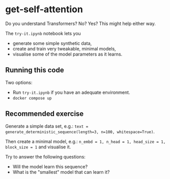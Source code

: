 # get-self-attention

Do you understand Transformers? No? Yes? This might help either way.

The `try-it.ipynb` notebook lets you

- generate some simple synthetic data,
- create and train very tweakable, minimal models,
- visualise some of the model parameters as it learns.

## Running this code

Two options:

- Run `try-it.ipynb` if you have an adequate environment.
- `docker compose up`

## Recommended exercise

Generate a simple data set,
e.g.: `text = generate_deterministic_sequence(length=3, n=100, whitespace=True)`. 

Then create a
minimal model, e.g.: `n_embd = 1, n_head = 1, head_size = 1, block_size = 1` and visualise it. 

Try to answer the following questions:
- Will the model learn this sequence?
- What is the "smallest" model that can learn it?
